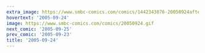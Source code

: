 ```yaml
---
extra_image: https://www.smbc-comics.com/comics/1442343876-20050924after.png
hovertext: '2005-09-24'
image: https://www.smbc-comics.com/comics/20050924.gif
next_comic: '2005-09-25'
prev_comic: '2005-09-23'
title: '2005-09-24'
---
```


